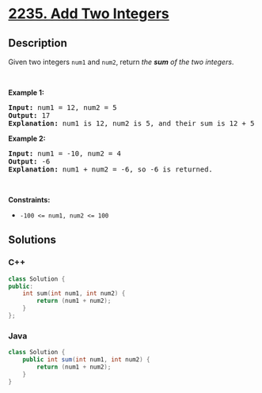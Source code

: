 # [2235. Add Two Integers](https://leetcode.com/problems/add-two-integers)

## Description

Given two integers <code>num1</code> and <code>num2</code>, return <em>the <strong>sum</strong> of the two integers</em>.

<p>&nbsp;</p>
<p><strong class="example">Example 1:</strong></p>

<pre>
<strong>Input:</strong> num1 = 12, num2 = 5
<strong>Output:</strong> 17
<strong>Explanation:</strong> num1 is 12, num2 is 5, and their sum is 12 + 5 = 17, so 17 is returned.
</pre>

<p><strong class="example">Example 2:</strong></p>

<pre>
<strong>Input:</strong> num1 = -10, num2 = 4
<strong>Output:</strong> -6
<strong>Explanation:</strong> num1 + num2 = -6, so -6 is returned.
</pre>

<p>&nbsp;</p>
<p><strong>Constraints:</strong></p>

<ul>
	<li><code>-100 &lt;= num1, num2 &lt;= 100</code></li>
</ul>

## Solutions

<!-- tabs:start -->

### **C++**

```cpp
class Solution {
public:
    int sum(int num1, int num2) {
        return (num1 + num2);
    }
};
```

### **Java**

```java
class Solution {
    public int sum(int num1, int num2) {
        return (num1 + num2);
    }
}
```

<!-- tabs:end -->